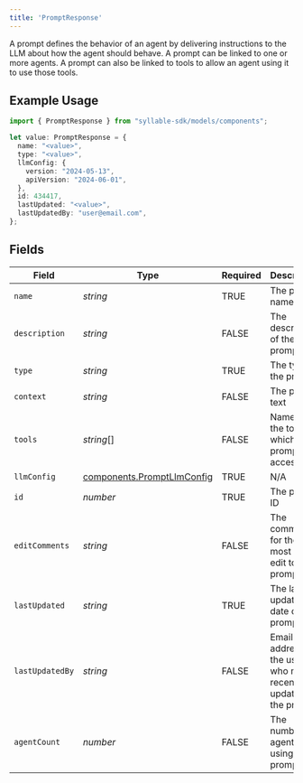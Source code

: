 ```yaml
---
title: 'PromptResponse'
---
```


A prompt defines the behavior of an agent by delivering instructions to the LLM about how the
agent should behave. A prompt can be linked to one or more agents. A prompt can also be linked to
tools to allow an agent using it to use those tools.

## Example Usage

```typescript
import { PromptResponse } from "syllable-sdk/models/components";

let value: PromptResponse = {
  name: "<value>",
  type: "<value>",
  llmConfig: {
    version: "2024-05-13",
    apiVersion: "2024-06-01",
  },
  id: 434417,
  lastUpdated: "<value>",
  lastUpdatedBy: "user@email.com",
};
```

## Fields

| Field                                                                    | Type                                                                     | Required                                                                 | Description                                                              | Example                                                                  |
| ------------------------------------------------------------------------ | ------------------------------------------------------------------------ | ------------------------------------------------------------------------ | ------------------------------------------------------------------------ | ------------------------------------------------------------------------ |
| `name`                                                                   | *string*                                                                 | TRUE                                                       | The prompt name                                                          |                                                                          |
| `description`                                                            | *string*                                                                 | FALSE                                                       | The description of the prompt                                            |                                                                          |
| `type`                                                                   | *string*                                                                 | TRUE                                                       | The type of the prompt                                                   |                                                                          |
| `context`                                                                | *string*                                                                 | FALSE                                                       | The prompt text                                                          |                                                                          |
| `tools`                                                                  | *string*[]                                                               | FALSE                                                       | Names of the tools to which the prompt has access                        |                                                                          |
| `llmConfig`                                                              | [components.PromptLlmConfig](/sdk-docs/models/components/promptllmconfig) | TRUE                                                       | N/A                                                                      |                                                                          |
| `id`                                                                     | *number*                                                                 | TRUE                                                       | The prompt ID                                                            |                                                                          |
| `editComments`                                                           | *string*                                                                 | FALSE                                                       | The comments for the most recent edit to the prompt                      |                                                                          |
| `lastUpdated`                                                            | *string*                                                                 | TRUE                                                       | The last updated date of the prompt                                      |                                                                          |
| `lastUpdatedBy`                                                          | *string*                                                                 | FALSE                                                       | Email address of the user who most recently updated the prompt           | user@email.com                                                           |
| `agentCount`                                                             | *number*                                                                 | FALSE                                                       | The number of agents using the prompt                                    |                                                                          |